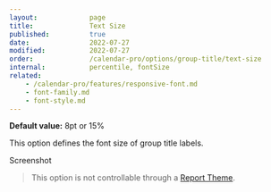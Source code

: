```yaml
---
layout:             page
title:              Text Size
published:          true
date:               2022-07-27
modified:           2022-07-27
order:              /calendar-pro/options/group-title/text-size
internal:           percentile, fontSize
related:
    - /calendar-pro/features/responsive-font.md
    - font-family.md
    - font-style.md
---
```

**Default value:** 8pt or 15%

This option defines the font size of group title labels.  

<todo>Screenshot</todo>

> This option is not controllable through a [Report Theme](../../features/themes.md).
